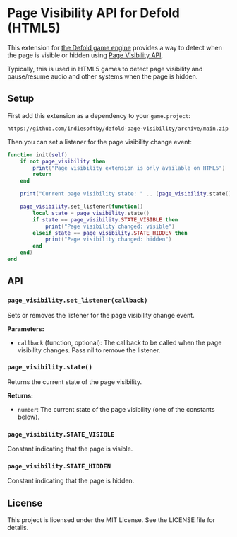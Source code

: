 # Page Visibility API for Defold (HTML5)

This extension for [the Defold game engine](https://defold.com/) provides a way to detect when the page is visible or hidden using [Page Visibility API](https://developer.mozilla.org/en-US/docs/Web/API/Page_Visibility_API).

Typically, this is used in HTML5 games to detect page visibility and pause/resume audio and other systems when the page is hidden.

## Setup

First add this extension as a dependency to your `game.project`:

    https://github.com/indiesoftby/defold-page-visibility/archive/main.zip

Then you can set a listener for the page visibility change event:

```lua
function init(self)
    if not page_visibility then
        print("Page visibility extension is only available on HTML5")
        return
    end

    print("Current page visibility state: " .. (page_visibility.state() == page_visibility.STATE_VISIBLE and "visible" or "hidden"))

    page_visibility.set_listener(function()
        local state = page_visibility.state()
        if state == page_visibility.STATE_VISIBLE then
            print("Page visibility changed: visible")
        elseif state == page_visibility.STATE_HIDDEN then
            print("Page visibility changed: hidden")
        end
    end)
end
```

## API

### `page_visibility.set_listener(callback)`
Sets or removes the listener for the page visibility change event.

**Parameters:**
- `callback` (function, optional): The callback to be called when the page visibility changes. Pass nil to remove the listener.

### `page_visibility.state()`
Returns the current state of the page visibility.

**Returns:**
- `number`: The current state of the page visibility (one of the constants below).

### `page_visibility.STATE_VISIBLE`
Constant indicating that the page is visible.

### `page_visibility.STATE_HIDDEN`
Constant indicating that the page is hidden.

## License

This project is licensed under the MIT License. See the LICENSE file for details.
